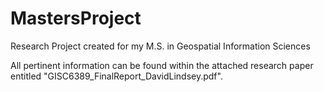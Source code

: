 # MastersProject
Research Project created for my M.S. in Geospatial Information Sciences

All pertinent information can be found within the attached research paper entitled "GISC6389_FinalReport_DavidLindsey.pdf".
